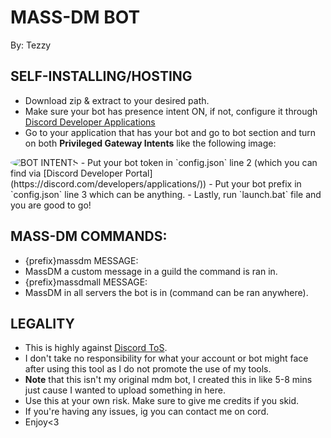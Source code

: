 # MASS-DM BOT
By: Tezzy

## SELF-INSTALLING/HOSTING
- Download zip & extract to your desired path.
- Make sure your bot has presence intent ON, if not, configure it through [Discord Developer Applications](https://discord.com/developers/applications)
- Go to your application that has your bot and go to bot section and turn on both **Privileged Gateway Intents** like the following image:
 <img src="https://media.discordapp.net/attachments/714580433249240061/793173295746252860/intents.png?width=772&height=414" alt="BOT INTENTS" style="border-radius: 75%;">
- Put your bot token in `config.json` line 2 (which you can find via [Discord Developer Portal](https://discord.com/developers/applications/))
- Put your bot prefix in `config.json` line 3 which can be anything.
- Lastly, run `launch.bat` file and you are good to go!

## MASS-DM COMMANDS:
- {prefix}massdm MESSAGE:
- MassDM a custom message in a guild the command is ran in.
- {prefix}massdmall MESSAGE:
- MassDM in all servers the bot is in (command can be ran anywhere).

## LEGALITY
- This is highly against [Discord ToS](https://discord.com/terms).
- I don't take no responsibility for what your account or bot might face after using this tool as I do not promote the use of my tools.
- **Note** that this isn't my original mdm bot, I created this in like 5-8 mins just cause I wanted to upload something in here.
- Use this at your own risk. Make sure to give me credits if you skid.
- If you're having any issues, ig you can contact me on cord.
- Enjoy<3
